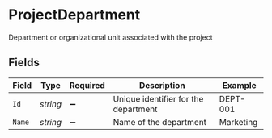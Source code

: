 # ProjectDepartment

Department or organizational unit associated with the project


## Fields

| Field                                | Type                                 | Required                             | Description                          | Example                              |
| ------------------------------------ | ------------------------------------ | ------------------------------------ | ------------------------------------ | ------------------------------------ |
| `Id`                                 | *string*                             | :heavy_minus_sign:                   | Unique identifier for the department | DEPT-001                             |
| `Name`                               | *string*                             | :heavy_minus_sign:                   | Name of the department               | Marketing                            |